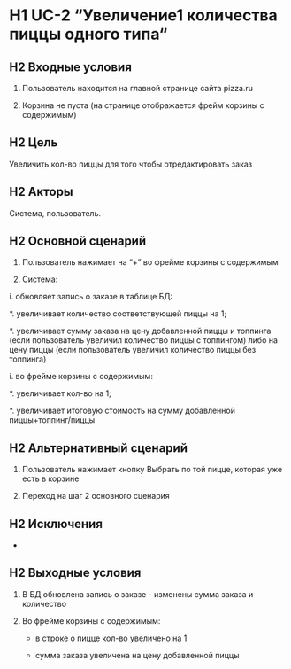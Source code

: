 # H1 UC-2 “Увеличение1 количества пиццы одного типа“

## H2 Входные условия

1. Пользователь находится на главной странице сайта pizza.ru

2. Корзина не пуста (на странице отображается фрейм корзины с содержимым)

## H2 Цель

Увеличить кол-во пиццы для того чтобы отредактировать заказ

## H2 Акторы

Система, пользователь.

## H2 Основной сценарий 

1. Пользователь нажимает на “+” во фрейме корзины с содержимым

2. Система:

 i. обновляет запись о заказе в таблице БД: 

  *. увеличивает количество соответствующей пиццы на 1; 

  *. увеличивает сумму заказа на цену добавленной пиццы и топпинга (если пользователь увеличил количество пиццы с топпингом) либо      на цену пиццы (если пользователь увеличил количество пиццы без топпинга)

 i. во фрейме корзины с содержимым: 

  *. увеличивает кол-во на 1; 

  *. увеличивает итоговую стоимость на сумму добавленной пиццы+топпинг/пиццы

## H2 Альтернативный сценарий

1. Пользователь нажимает кнопку Выбрать по той пицце, которая уже есть в корзине

2. Переход на шаг 2 основного сценария

## H2 Исключения

-

## H2 Выходные условия

1. В БД обновлена запись о заказе - изменены сумма заказа и количество

2. Во фрейме корзины с содержимым:

   * в строке о пицце кол-во увеличено на 1

   * сумма заказа увеличена на цену добавленной пиццы